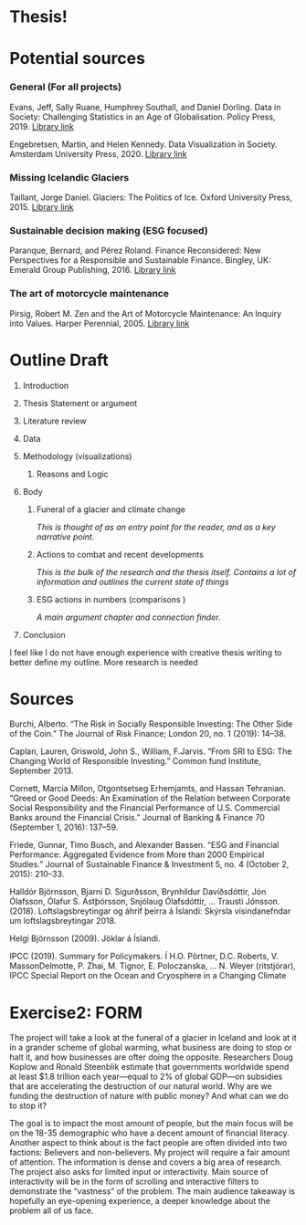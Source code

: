 # Thesis!


# Potential sources

### General (For all projects)
Evans, Jeff, Sally Ruane, Humphrey Southall, and Daniel Dorling. Data in Society: Challenging Statistics in an Age of Globalisation. Policy Press, 2019. 
[Library link](https://bobcat.library.nyu.edu/primo-explore/fulldisplay?docid=nyu_aleph008118956&context=L&vid=NS2-NUI&lang=en_US&search_scope=default_scope&adaptor=Local%20Search%20Engine&isFrbr=true&tab=default_tab&query=any,contains,data%20&offset=0)

Engebretsen, Martin, and Helen Kennedy. Data Visualization in Society. Amsterdam University Press, 2020. 
[Library link](https://bobcat.library.nyu.edu/primo-explore/fulldisplay?docid=nyu_aleph007897288&context=L&vid=NS2-NUI&lang=en_US&search_scope=default_scope&adaptor=Local%20Search%20Engine&tab=default_tab&query=any,contains,Visualizing%20feelings&offset=10)

### Missing Icelandic Glaciers
Taillant, Jorge Daniel. Glaciers: The Politics of Ice. Oxford University Press, 2015. 
[Library link](https://bobcat.library.nyu.edu/primo-explore/fulldisplay?docid=nyu_aleph006840806&context=L&vid=NS2-NUI&lang=en_US&search_scope=default_scope&adaptor=Local%20Search%20Engine&isFrbr=true&tab=default_tab&query=any,contains,glaciers&offset=0)

### Sustainable decision making (ESG focused)
Paranque, Bernard, and Pérez Roland. Finance Reconsidered: New Perspectives for a Responsible and Sustainable Finance. Bingley, UK: Emerald Group Publishing, 2016. 
[Library link](https://bobcat.library.nyu.edu/primo-explore/fulldisplay?docid=TN_cdi_proquest_ebookcentral_EBC4689654&context=PC&vid=NS2-NUI&lang=en_US&search_scope=default_scope&adaptor=primo_central_multiple_fe&tab=default_tab&query=any,contains,Sustainable%20finance&offset=0)

### The art of motorcycle maintenance 
Pirsig, Robert M. Zen and the Art of Motorcycle Maintenance: An Inquiry into Values. Harper Perennial, 2005. 
[Library link](https://bobcat.library.nyu.edu/primo-explore/fulldisplay?docid=nyu_aleph001987386&context=L&vid=NS2-NUI&lang=en_US&search_scope=default_scope&adaptor=Local%20Search%20Engine&isFrbr=true&tab=default_tab&query=any,contains,the%20art%20of%20motorcycle%20maintenance&sortby=date&facet=frbrgroupid,include,1146076804&offset=0)

# Outline Draft

1. Introduction
2. Thesis Statement or argument
3. Literature review
4. Data
5. Methodology (visualizations)
    1. Reasons and Logic
6. Body
    1. Funeral of a glacier and climate change
        
        *This is thought of as an entry point for the reader, and as a key narrative point.* 
        
    2. Actions to combat and recent developments
        
        *This is the bulk of the research and the thesis itself. Contains a lot of information and outlines the current state of things*
        
    3. ESG actions in numbers (comparisons )
        
        *A main argument chapter and connection finder.* 
        
7. Conclusion

I feel like I do not have enough experience with creative thesis writing to better define my outline. More research is needed

# Sources 

Burchi, Alberto. “The Risk in Socially Responsible Investing: The Other Side of the
Coin.” The Journal of Risk Finance; London 20, no. 1 (2019): 14–38.

Caplan, Lauren, Griswold, John S., William, F.Jarvis. “From SRI to ESG: The
Changing World of Responsible Investing.” Common fund Institute, September
2013.

Cornett, Marcia Millon, Otgontsetseg Erhemjamts, and Hassan Tehranian. “Greed or
Good Deeds: An Examination of the Relation between Corporate Social
Responsibility and the Financial Performance of U.S. Commercial Banks around
the Financial Crisis.” Journal of Banking & Finance 70 (September 1, 2016):
137–59.

Friede, Gunnar, Timo Busch, and Alexander Bassen. “ESG and Financial
Performance: Aggregated Evidence from More than 2000 Empirical Studies.”
Journal of Sustainable Finance & Investment 5, no. 4 (October 2, 2015): 210–33.

Halldór Björnsson, Bjarni D. Sigurðsson, Brynhildur Davíðsdóttir, Jón Ólafsson, Ólafur S.
Ástþórsson, Snjólaug Ólafsdóttir, … Trausti Jónsson. (2018). Loftslagsbreytingar og
áhrif þeirra á Íslandi: Skýrsla vísindanefndar um loftslagsbreytingar 2018.

Helgi Björnsson (2009). Jöklar á Íslandi.

IPCC (2019). Summary for Policymakers. Í H.O. Pörtner, D.C. Roberts, V. MassonDelmotte, P. Zhai, M. Tignor, E. Poloczanska, … N. Weyer (ritstjórar), IPCC
Special Report on the Ocean and Cryosphere in a Changing Climate


# Exercise2: FORM

The project will take a look at the funeral of a glacier in Iceland and look at it in a grander scheme of global warming, what business are doing to stop or halt it, and how businesses are ofter doing the opposite. Researchers Doug Koplow and Ronald Steenblik estimate that governments worldwide spend at least $1.8 trillion each year—equal to 2% of global GDP—on subsidies that are accelerating the destruction of our natural world. Why are we funding the destruction of nature with public money? And what can we do to stop it?

The goal is to impact the most amount of people, but the main focus will be on the 18-35 demographic who have a decent amount of financial literacy. Another aspect to think about is the fact people are often divided into two factions: Believers and non-believers. My project will require a fair amount of attention. The information is dense and covers a big area of research. The project also asks for limited input or interactivity. Main source of interactivity will be in the form of scrolling and interactive filters to demonstrate the “vastness” of the problem. The main audience takeaway is hopefully an eye-opening experience, a deeper knowledge about the problem all of us face.
